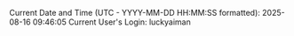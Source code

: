 Current Date and Time (UTC - YYYY-MM-DD HH:MM:SS formatted): 2025-08-16 09:46:05
Current User's Login: luckyaiman
